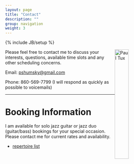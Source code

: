 ```yaml
---
layout: page
title: "Contact"
description: ""
group: navigation
weight: 3
---
```

{% include JB/setup %}

<div class="side-image">
	<img src="{{ BASE_PATH }}/assets/images/paul-tux.png" alt="Paul Tux" style="float:right; width:30%; height:30%;"/>
</div>

Please feel free to contact me to discuss your interests, questions, available time slots and any other scheduling concerns.

Email: pshumsky@gmail.com

Phone: 860-569-7799 (I will respond as quickly as possible to voicemails)

<hr>




# Booking Information

I am available for solo jazz guitar or jazz duo (guitar/bass) bookings for your special occasion.
Please contact me for current rates and availability.

* [repertoire list](/guitar_repertoire.html)


